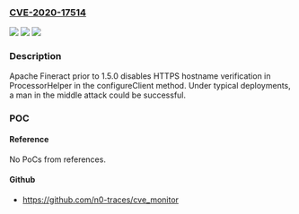 ### [CVE-2020-17514](https://cve.mitre.org/cgi-bin/cvename.cgi?name=CVE-2020-17514)
![](https://img.shields.io/static/v1?label=Product&message=Apache%20Fineract&color=blue)
![](https://img.shields.io/static/v1?label=Version&message=Apache%20Fineract%3C%201.5.0%20&color=brighgreen)
![](https://img.shields.io/static/v1?label=Vulnerability&message=Missing%20Hostname%20Verification&color=brighgreen)

### Description

Apache Fineract prior to 1.5.0 disables HTTPS hostname verification in ProcessorHelper in the configureClient method. Under typical deployments, a man in the middle attack could be successful.

### POC

#### Reference
No PoCs from references.

#### Github
- https://github.com/n0-traces/cve_monitor

